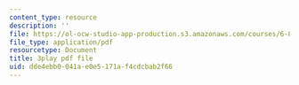 ```yaml
---
content_type: resource
description: ''
file: https://ol-ocw-studio-app-production.s3.amazonaws.com/courses/6-849-geometric-folding-algorithms-linkages-origami-polyhedra-fall-2012/dde4ebb0041ae0e5171af4cdcbab2f66_5lO7gBJEzH4.pdf
file_type: application/pdf
resourcetype: Document
title: 3play pdf file
uid: dde4ebb0-041a-e0e5-171a-f4cdcbab2f66
---
```

